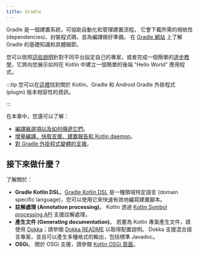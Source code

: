 ```yaml
---
title: Gradle
---
```

Gradle 是一個建置系統，可協助自動化和管理建置流程。 它會下載所需的相依性 (dependencies)、封裝程式碼，並為編譯做好準備。 在 [Gradle 網站](https://docs.gradle.org/current/userguide/userguide.html) 上了解 Gradle 的基礎知識和具體細節。

您可以依照[這些說明](gradle-configure-project)針對不同平台設定自己的專案，或者完成一個簡單的[逐步教學](get-started-with-jvm-gradle-project)，它將向您展示如何在 Kotlin 中建立一個簡單的後端 "Hello World" 應用程式。

:::tip
您可以在[這裡](gradle-configure-project#apply-the-plugin)找到關於 Kotlin、Gradle 和 Android Gradle 外掛程式 (plugin) 版本相容性的資訊。

:::

在本章中，您還可以了解：
* [編譯器選項以及如何傳遞它們](gradle-compiler-options)。
* [增量編譯、快取支援、建置報告和 Kotlin daemon](gradle-compilation-and-caches)。
* [對 Gradle 外掛程式變體的支援](gradle-plugin-variants)。

## 接下來做什麼？

了解關於：
* **Gradle Kotlin DSL**。[Gradle Kotlin DSL](https://docs.gradle.org/current/userguide/kotlin_dsl.html) 是一種領域特定語言 (domain specific language)，您可以使用它來快速有效地編寫建置腳本。
* **註解處理 (Annotation processing)**。 Kotlin 透過 [Kotlin Symbol processing API](ksp-reference) 支援註解處理。
* **產生文件 (Generating documentation)**。 若要為 Kotlin 專案產生文件，請使用 [Dokka](https://github.com/Kotlin/dokka)；請參閱 [Dokka README](https://github.com/Kotlin/dokka/blob/master/README#using-the-gradle-plugin) 以取得配置說明。 Dokka 支援混合語言專案，並且可以產生多種格式的輸出，包括標準 Javadoc。
* **OSGi**。 關於 OSGi 支援，請參閱 [Kotlin OSGi 頁面](kotlin-osgi)。
